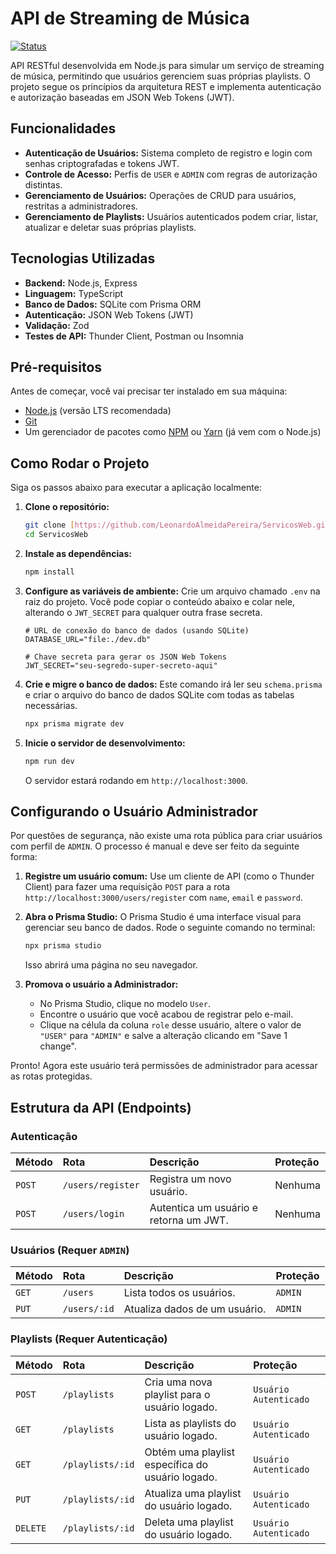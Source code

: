# API de Streaming de Música

[![Status](https://img.shields.io/badge/status-em%20desenvolvimento-yellow)](https://github.com/LeonardoAlmeidaPereira/ServicosWeb)

API RESTful desenvolvida em Node.js para simular um serviço de streaming de música, permitindo que usuários gerenciem suas próprias playlists. O projeto segue os princípios da arquitetura REST e implementa autenticação e autorização baseadas em JSON Web Tokens (JWT).

## Funcionalidades

- **Autenticação de Usuários:** Sistema completo de registro e login com senhas criptografadas e tokens JWT.
- **Controle de Acesso:** Perfis de `USER` e `ADMIN` com regras de autorização distintas.
- **Gerenciamento de Usuários:** Operações de CRUD para usuários, restritas a administradores.
- **Gerenciamento de Playlists:** Usuários autenticados podem criar, listar, atualizar e deletar suas próprias playlists.

## Tecnologias Utilizadas

- **Backend:** Node.js, Express
- **Linguagem:** TypeScript
- **Banco de Dados:** SQLite com Prisma ORM
- **Autenticação:** JSON Web Tokens (JWT)
- **Validação:** Zod
- **Testes de API:** Thunder Client, Postman ou Insomnia

## Pré-requisitos

Antes de começar, você vai precisar ter instalado em sua máquina:
- [Node.js](https://nodejs.org/en/) (versão LTS recomendada)
- [Git](https://git-scm.com/)
- Um gerenciador de pacotes como [NPM](https://www.npmjs.com/) ou [Yarn](https://yarnpkg.com/) (já vem com o Node.js)

## Como Rodar o Projeto

Siga os passos abaixo para executar a aplicação localmente:

1.  **Clone o repositório:**
    ```bash
    git clone [https://github.com/LeonardoAlmeidaPereira/ServicosWeb.git](https://github.com/LeonardoAlmeidaPereira/ServicosWeb.git)
    cd ServicosWeb
    ```

2.  **Instale as dependências:**
    ```bash
    npm install
    ```

3.  **Configure as variáveis de ambiente:**
    Crie um arquivo chamado `.env` na raiz do projeto. Você pode copiar o conteúdo abaixo e colar nele, alterando o `JWT_SECRET` para qualquer outra frase secreta.
    ```env
    # URL de conexão do banco de dados (usando SQLite)
    DATABASE_URL="file:./dev.db"

    # Chave secreta para gerar os JSON Web Tokens
    JWT_SECRET="seu-segredo-super-secreto-aqui"
    ```

4.  **Crie e migre o banco de dados:**
    Este comando irá ler seu `schema.prisma` e criar o arquivo do banco de dados SQLite com todas as tabelas necessárias.
    ```bash
    npx prisma migrate dev
    ```

5.  **Inicie o servidor de desenvolvimento:**
    ```bash
    npm run dev
    ```
    O servidor estará rodando em `http://localhost:3000`.

## Configurando o Usuário Administrador

Por questões de segurança, não existe uma rota pública para criar usuários com perfil de `ADMIN`. O processo é manual e deve ser feito da seguinte forma:

1.  **Registre um usuário comum:**
    Use um cliente de API (como o Thunder Client) para fazer uma requisição `POST` para a rota `http://localhost:3000/users/register` com `name`, `email` e `password`.

2.  **Abra o Prisma Studio:**
    O Prisma Studio é uma interface visual para gerenciar seu banco de dados. Rode o seguinte comando no terminal:
    ```bash
    npx prisma studio
    ```
    Isso abrirá uma página no seu navegador.

3.  **Promova o usuário a Administrador:**
    - No Prisma Studio, clique no modelo `User`.
    - Encontre o usuário que você acabou de registrar pelo e-mail.
    - Clique na célula da coluna `role` desse usuário, altere o valor de `"USER"` para `"ADMIN"` e salve a alteração clicando em "Save 1 change".

Pronto! Agora este usuário terá permissões de administrador para acessar as rotas protegidas.

## Estrutura da API (Endpoints)

### Autenticação

| Método | Rota               | Descrição                              | Proteção |
| :----- | :----------------- | :------------------------------------- | :------- |
| `POST` | `/users/register`  | Registra um novo usuário.              | Nenhuma  |
| `POST` | `/users/login`     | Autentica um usuário e retorna um JWT. | Nenhuma  |

### Usuários (Requer `ADMIN`)

| Método | Rota          | Descrição                     | Proteção |
| :----- | :------------ | :---------------------------- | :------- |
| `GET`  | `/users`      | Lista todos os usuários.        | `ADMIN`  |
| `PUT`  | `/users/:id`  | Atualiza dados de um usuário.   | `ADMIN`  |

### Playlists (Requer Autenticação)

| Método   | Rota             | Descrição                                         | Proteção              |
| :------- | :--------------- | :------------------------------------------------ | :-------------------- |
| `POST`   | `/playlists`       | Cria uma nova playlist para o usuário logado.     | `Usuário Autenticado` |
| `GET`    | `/playlists`       | Lista as playlists do usuário logado.             | `Usuário Autenticado` |
| `GET`    | `/playlists/:id`   | Obtém uma playlist específica do usuário logado.  | `Usuário Autenticado` |
| `PUT`    | `/playlists/:id`   | Atualiza uma playlist do usuário logado.          | `Usuário Autenticado` |
| `DELETE` | `/playlists/:id`   | Deleta uma playlist do usuário logado.            | `Usuário Autenticado` |